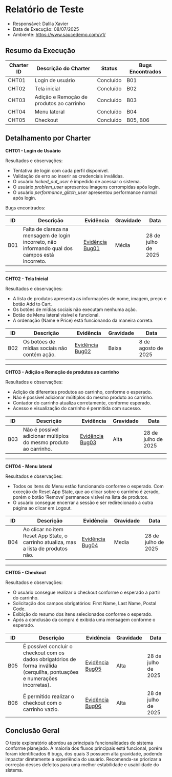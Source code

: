 # Relatório de Teste

* Responsável: Dalila Xavier
* Data de Execução: 08/07/2025
* Ambiente: https://www.saucedemo.com/v1/

## Resumo da Execução

|Charter ID| Descrição do Charter | Status | Bugs Encontrados | 
|-|-|-|-|
CHT01 | Login de usuário | Concluído | B01
CHT02 | Tela inicial | Concluído | B02
CHT03 | Adição e Remoção de produtos ao carrinho | Concluído | B03
CHT04 | Menu lateral | Concluído | B04
CHT05 | Checkout | Concluído | B05, B06

## Detalhamento por Charter

**CHT01 - Login de Usuário**

Resultados e observações:
* Tentativa de login com cada perfil disponível.
* Validação de erro ao inserir as credenciais inválidas.
* O usuário *locked_out_user* é impedido de acessar o sistema.
* O usuário *problem_user* apresentou imagens corrompidas após login.
* O usuário *performance_glitch_user* apresentou performance normal após login.

Bugs encontrados:

ID | Descrição | Evidência | Gravidade | Data 
-|-|-|-|-
B01 | Falta de clareza na mensagem de login incorreto, não informando qual dos campos está incorreto. | [Evidência Bug01](https://jam.dev/c/1b11d5e5-a453-4233-b073-71d2bd80ec11)| Média | 28 de julho de 2025

---

**CHT02 - Tela Inicial**

Resultados e observações:
* A lista de produtos apresenta as informações de nome, imagem, preço e botão Add to Cart.
* Os botões de mídias sociais não executam nenhuma ação.
* Botão de Menu lateral visível e funcional.
* A ordenação (Name e Price) está funcionando da maneira correta.

ID | Descrição | Evidência | Gravidade | Data
-|-|-|-|-
B02 | Os botões de mídias sociais não contém ação. | [Evidência Bug02](https://jam.dev/c/adee61d4-284e-462b-b605-58f7fae4ad12)| Baixa | 8 de agosto de 2025
---

**CHT03 - Adição e Remoção de produtos ao carrinho**

Resultados e observações:
* Adição de diferentes produtos ao carrinho, conforme o esperado.
* Não é possível adicionar múltiplos do mesmo produto ao carrinho.
* Contador do carrinho atualiza corretamente, conforme esperado.
* Acesso e visualização do carrinho é permitida com sucesso.

ID | Descrição | Evidência | Gravidade | Data
-|-|-|-|-
B03 | Não é possível adicionar múltiplos do mesmo produto ao carrinho. | [Evidência Bug03](https://jam.dev/c/35f49baa-653f-493e-84d2-1e8337fdcde1) | Alta | 28 de julho de 2025

---

**CHT04 - Menu lateral**

Resultados e observações:
* Todos os itens do Menu estão funcionando conforme o esperado. Com exceção do Reset App State, que ao clicar sobre o carrinho é zerado, porém o botão ‘Remove’ permanece visível na lista de produtos.
* O usuário consegue encerrar a sessão e ser redirecionado a outra página ao clicar em Logout.

ID | Descrição | Evidência | Gravidade | Data
---| --------- |-----------|-------|------
B04 | Ao clicar no item Reset App State, o carrinho atualiza, mas a lista de produtos não. | [Evidência Bug04](https://jam.dev/c/9fc517f3-2ab5-4518-8d6c-440e36048836)| Media | 28 de julho de 2025

---

**CHT05 - Checkout**

Resultados e observações:
* O usuário consegue realizar o checkout conforme o esperado a partir do carrinho. 
* Solicitação dos campos obrigatórios: First Name, Last Name, Postal Code.
* Exibição do resumo dos itens selecionados conforme o esperado.
* Após a conclusão da compra é exibida uma mensagem conforme o esperado.

ID | Descrição | Evidência | Gravidade | Data
-|-|-|-|-
B05 | É possível concluir o checkout com os dados obrigatórios de forma inválida (cerquilha, pontuações e numerações incorretas). | [Evidência Bug05](https://jam.dev/c/45482205-d383-4894-95ca-1428748e7bb6)| Alta | 28 de julho de 2025
B06 | É permitido realizar o checkout com o carrinho vazio. |[Evidência Bug06](https://jam.dev/c/ea3aae2a-45dc-4b0f-a7a8-ef38de4cc0b7)| Alta | 28 de julho de 2025


## Conclusão Geral

O teste exploratório abordou as principais funcionalidades do sistema conforme planejado. A maioria dos fluxos principais está funcional, porém foram identificados 6 bugs, dos quais 3 possuem alta gravidade, podendo impactar diretamente a experiência do usuário. Recomenda-se priorizar a correção desses defeitos para uma melhor estabilidade e usabilidade do sistema.




